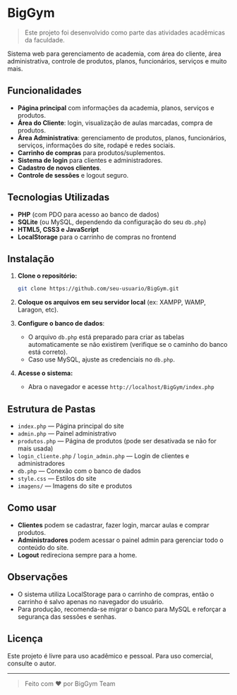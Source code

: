# BigGym

> Este projeto foi desenvolvido como parte das atividades acadêmicas da faculdade.

Sistema web para gerenciamento de academia, com área do cliente, área administrativa, controle de produtos, planos, funcionários, serviços e muito mais.

## Funcionalidades

- **Página principal** com informações da academia, planos, serviços e produtos.
- **Área do Cliente**: login, visualização de aulas marcadas, compra de produtos.
- **Área Administrativa**: gerenciamento de produtos, planos, funcionários, serviços, informações do site, rodapé e redes sociais.
- **Carrinho de compras** para produtos/suplementos.
- **Sistema de login** para clientes e administradores.
- **Cadastro de novos clientes**.
- **Controle de sessões** e logout seguro.

## Tecnologias Utilizadas

- **PHP** (com PDO para acesso ao banco de dados)
- **SQLite** (ou MySQL, dependendo da configuração do seu `db.php`)
- **HTML5, CSS3 e JavaScript**
- **LocalStorage** para o carrinho de compras no frontend

## Instalação

1. **Clone o repositório:**
   ```bash
   git clone https://github.com/seu-usuario/BigGym.git
   ```
2. **Coloque os arquivos em seu servidor local** (ex: XAMPP, WAMP, Laragon, etc).
3. **Configure o banco de dados**:
   - O arquivo `db.php` está preparado para criar as tabelas automaticamente se não existirem (verifique se o caminho do banco está correto).
   - Caso use MySQL, ajuste as credenciais no `db.php`.

4. **Acesse o sistema:**
   - Abra o navegador e acesse `http://localhost/BigGym/index.php`

## Estrutura de Pastas

- `index.php` — Página principal do site
- `admin.php` — Painel administrativo
- `produtos.php` — Página de produtos (pode ser desativada se não for mais usada)
- `login_cliente.php` / `login_admin.php` — Login de clientes e administradores
- `db.php` — Conexão com o banco de dados
- `style.css` — Estilos do site
- `imagens/` — Imagens do site e produtos

## Como usar

- **Clientes** podem se cadastrar, fazer login, marcar aulas e comprar produtos.
- **Administradores** podem acessar o painel admin para gerenciar todo o conteúdo do site.
- **Logout** redireciona sempre para a home.

## Observações

- O sistema utiliza LocalStorage para o carrinho de compras, então o carrinho é salvo apenas no navegador do usuário.
- Para produção, recomenda-se migrar o banco para MySQL e reforçar a segurança das sessões e senhas.

## Licença

Este projeto é livre para uso acadêmico e pessoal. Para uso comercial, consulte o autor.

---

> Feito com ❤️ por BigGym Team
